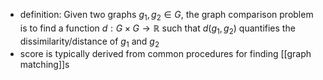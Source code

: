 - definition: Given two graphs $g_1, g_2 \in G$, the graph comparison problem is to find a function $d: G \times G \rightarrow \mathbb{R}$ such that $d(g_1, g_2)$ quantifies the dissimilarity/distance of $g_1$ and $g_2$
- score is typically derived from common procedures for finding [[graph matching]]s
